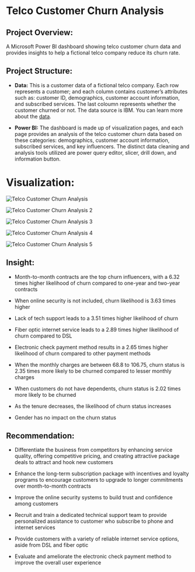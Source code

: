 # Telco Customer Churn Analysis


## Project Overview:
A Microsoft Power BI dashboard showing telco customer churn data and provides insights to help a fictional telco company reduce its churn rate.


## Project Structure:

- **Data:** This is a customer data of a  fictional telco company. Each row represents a customer; and each column contains customer’s attributes such as: customer ID, demographics, customer account information, and subscribed services. The last coloumn represents whether the customer churned or not. The data source is IBM. You can learn more about the [data](https://www.kaggle.com/datasets/blastchar/telco-customer-churn).

- **Power BI:** The dashboard is made up of visualization pages, and each page provides an analysis of the telco customer churn data based on these categories: demographics, customer account information, subscribed services, and key influencers. The distinct data cleaning and analysis tools utilized are power query editor, slicer, drill down, and information button.


# Visualization:

![Telco Customer Churn Analysis](https://github.com/Mojisola-Akinseye/Telco-Customer-Churn-Analysis/assets/173897221/539538b6-e672-40a4-af29-7e08677a04f7)

![Telco Customer Churn Analysis 2](https://github.com/Mojisola-Akinseye/Telco-Customer-Churn-Analysis/assets/173897221/16fd5c84-d8ad-425e-a95f-e7bc280c5052)

![Telco Customer Churn Analysis 3](https://github.com/Mojisola-Akinseye/Telco-Customer-Churn-Analysis/assets/173897221/93831175-2dc1-4e66-9822-cb051a336525)

![Telco Customer Churn Analysis 4](https://github.com/Mojisola-Akinseye/Telco-Customer-Churn-Analysis/assets/173897221/a51d56e8-e94e-4729-af7f-9458e706d2a6)

![Telco Customer Churn Analysis 5](https://github.com/Mojisola-Akinseye/Telco-Customer-Churn-Analysis/assets/173897221/f2629729-101f-4e14-984e-5f7d3d897db6)


## Insight:

- Month-to-month contracts are the top churn influencers, with a 6.32 times higher likelihood of churn compared to one-year and two-year contracts

- When online security is not included, churn likelihood is 3.63 times higher

- Lack of tech support leads to a 3.51 times higher likelihood of churn

- Fiber optic internet service leads to a 2.89 times higher likelihood of churn compared to DSL

- Electronic check payment method results in a 2.65 times higher likelihood of churn compared to other payment methods

- When the monthly charges are between 68.8 to 106.75, churn status is 2.35 times more likely to be churned compared to lesser monthly charges

- When customers do not have dependents, churn status is 2.02 times more likely to be churned

- As the tenure decreases, the likelihood of churn status increases

- Gender has no impact on the churn status


## Recommendation: 

- Differentiate the business from competitors by enhancing service quality, offering competitive pricing, and creating attractive package deals to attract and hook new customers

- Enhance the long-term subscription package with incentives and loyalty programs to encourage customers to upgrade to longer commitments over month-to-month contracts

- Improve the online security systems to build trust and confidence among customers

- Recruit and train a dedicated technical support team to provide personalized assistance to customer who subscribe to phone and internet services

- Provide customers with a variety of reliable internet service options, aside from DSL and fiber optic

- Evaluate and ameliorate the electronic check payment method to improve the overall user experience
